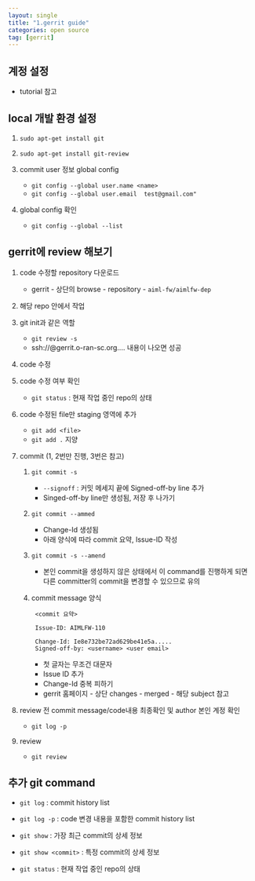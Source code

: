 ```yaml
---
layout: single
title: "1.gerrit guide"
categories: open source
tag: [gerrit]
---
```




## 계정 설정
- tutorial 참고


## local 개발 환경 설정
1. `sudo apt-get install git`

2. `sudo apt-get install git-review`

3. commit user 정보 global config
    - `git config --global user.name <name>`
    - `git config --global user.email  test@gmail.com"`

4. global config 확인
    - `git config --global --list`



## gerrit에 review 해보기
1. code 수정할 repository 다운로드
    - gerrit - 상단의 browse - repository - `aiml-fw/aimlfw-dep`


2. 해당 repo 안에서 작업


3. git init과 같은 역할
    - `git review -s`
    - ssh://<username>@gerrit.o-ran-sc.org.... 내용이 나오면 성공


4. code 수정


5. code 수정 여부 확인
    - `git status` : 현재 작업 중인 repo의 상태


5. code 수정된 file만 staging 영역에 추가
    - `git add <file>`
    - `git add .` 지양


6. commit (1, 2번만 진행, 3번은 참고)
    1. `git commit -s`
        - `--signoff` : 커밋 메세지 끝에 Signed-off-by line 추가
        - Singed-off-by line만 생성됨, 저장 후 나가기

    2. `git commit --ammed`
        - Change-Id 생성됨
        - 아래 양식에 따라 commit 요약, Issue-ID 작성


    0. `git commit -s --amend`
        - 본인 commit을 생성하지 않은 상태에서 이 command를 진행하게 되면 다른 committer의 commit을 변경할 수 있으므로 유의

    3. commit message 양식 

            <commit 요약>

            Issue-ID: AIMLFW-110

            Change-Id: Ie8e732be72ad629be41e5a.....
            Signed-off-by: <username> <user email>

        - 첫 글자는 무조건 대문자
        - Issue ID 추가
        - Change-Id 중복 피하기
        - gerrit 홈페이지 - 상단 changes - merged - 해당 subject 참고


34. review 전 commit message/code내용 최종확인 및 author 본인 계정 확인
    - `git log -p`


8. review
    - `git review`



## 추가 git command
- `git log` : commit history list

- `git log -p` : code 변경 내용을 포함한 commit history list

- `git show` : 가장 최근 commit의 상세 정보

- `git show <commit>` : 특정 commit의 상세 정보

- `git status` : 현재 작업 중인 repo의 상태

